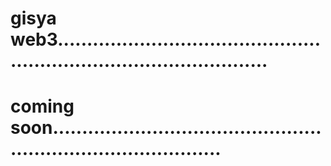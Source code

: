 # gisya web3.........................................................................................
# coming soon..................................................................................
